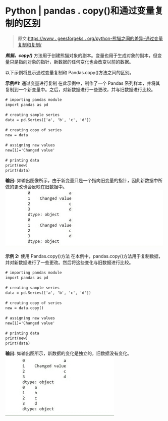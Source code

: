 # Python | pandas . copy()和通过变量复制的区别

> 原文:[https://www . geesforgeks . org/python-熊猫之间的差异-通过变量复制和复制/](https://www.geeksforgeeks.org/python-difference-between-pandas-copy-and-copying-through-variables/)

***熊猫。copy()*** 方法用于创建熊猫对象的副本。变量也用于生成对象的副本，但变量只是指向对象的指针，新数据的任何变化也会改变以前的数据。

以下示例将显示通过变量复制和 Pandas.copy()方法之间的区别。

**示例#1:** 通过变量进行复制
在此示例中，制作了一个 Pandas 系列样本，并将其复制到一个新变量中。之后，对新数据进行一些更改，并与旧数据进行比较。

```
# importing pandas module
import pandas as pd

# creating sample series
data = pd.Series(['a', 'b', 'c', 'd'])

# creating copy of series
new = data

# assigning new values
new[1]='Changed value'

# printing data
print(new)
print(data)
```

**输出:**
如输出图像所示，由于新变量只是一个指向旧变量的指针，因此新数据中所做的更改也会反映在旧数据中。
![](img/f4d47722489d1b047aad4e6397dda0c0.png)

**示例 2:** 使用 Pandas.copy()方法
在本例中，pandas.copy()方法用于复制数据，并对新数据进行了一些更改。然后将这些变化与旧数据进行比较。

```
# importing pandas module
import pandas as pd

# creating sample series
data = pd.Series(['a', 'b', 'c', 'd'])

# creating copy of series
new = data.copy()

# assigning new values
new[1]='Changed value'

# printing data
print(new)
print(data)
```

**输出:**
如输出图所示，新数据的变化是独立的，旧数据没有变化。
![](img/fb5edd1c51a86fdeb266802b3a3ba0cc.png)